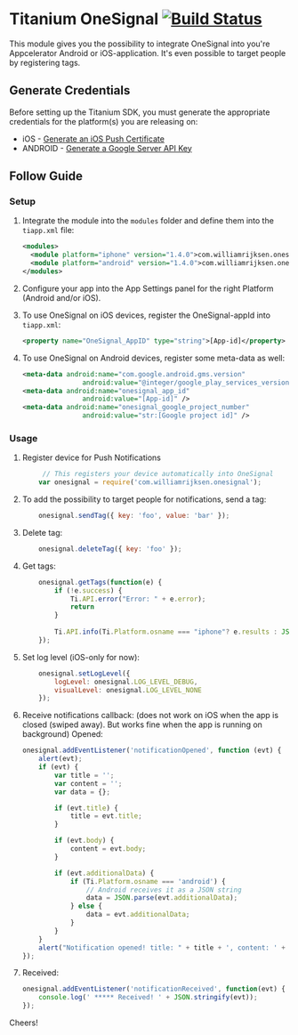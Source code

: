 # Titanium OneSignal [![Build Status](https://travis-ci.org/williamrijksen/com.williamrijksen.onesignal.svg?branch=master)](https://travis-ci.org/williamrijksen/com.williamrijksen.onesignal)

This module gives you the possibility to integrate OneSignal into you're Appcelerator Android or iOS-application. It's even possible to target people by registering tags.

## Generate Credentials

Before setting up the Titanium SDK, you must generate the appropriate credentials for the platform(s) you are releasing on:

- iOS - [Generate an iOS Push Certificate](https://documentation.onesignal.com/docs/generate-an-ios-push-certificate) 
- ANDROID - [Generate a Google Server API Key](https://documentation.onesignal.com/docs/generate-a-google-server-api-key)

## Follow Guide

### Setup

1. Integrate the module into the `modules` folder and define them into the `tiapp.xml` file:
    
    ```xml
    <modules>
      <module platform="iphone" version="1.4.0">com.williamrijksen.onesignal</module>
      <module platform="android" version="1.4.0">com.williamrijksen.onesignal</module>
    </modules>
    ```
1. Configure your app into the App Settings panel for the right Platform (Android and/or iOS).
1. To use OneSignal on iOS devices, register the OneSignal-appId into  `tiapp.xml`:
    
    ```xml
    <property name="OneSignal_AppID" type="string">[App-id]</property>
    ``` 
1. To use OneSignal on Android devices, register some meta-data as well: 
    
    ```xml
    <meta-data android:name="com.google.android.gms.version"
                   android:value="@integer/google_play_services_version" />
    <meta-data android:name="onesignal_app_id"
                   android:value="[App-id]" />
    <meta-data android:name="onesignal_google_project_number"
                   android:value="str:[Google project id]" />
    ```

### Usage
1. Register device for Push Notifications
   
   ```js
        // This registers your device automatically into OneSignal
       var onesignal = require('com.williamrijksen.onesignal');
   ```
1. To add the possibility to target people for notifications, send a tag:
   
   ```js
       onesignal.sendTag({ key: 'foo', value: 'bar' });
   ```
1. Delete tag:
   
   ```js
       onesignal.deleteTag({ key: 'foo' });
   ```
1. Get tags:

    ```js
        onesignal.getTags(function(e) {
            if (!e.success) {
                Ti.API.error("Error: " + e.error);
                return
            }
            
            Ti.API.info(Ti.Platform.osname === "iphone"? e.results : JSON.parse(e.results));
        });
    ```   
1. Set log level (iOS-only for now):

    ```js
        onesignal.setLogLevel({
            logLevel: onesignal.LOG_LEVEL_DEBUG,
            visualLevel: onesignal.LOG_LEVEL_NONE
        });
    ```   
1. Receive notifications callback: (does not work on iOS when the app is closed (swiped away). But works fine when the app is running on background)
   Opened:

    ```js
    onesignal.addEventListener('notificationOpened', function (evt) {
        alert(evt);
        if (evt) {
            var title = '';
            var content = '';
            var data = {};

            if (evt.title) {
                title = evt.title;
            }

            if (evt.body) {
                content = evt.body;
            }

            if (evt.additionalData) {
                if (Ti.Platform.osname === 'android') {
                    // Android receives it as a JSON string
                    data = JSON.parse(evt.additionalData);
                } else {
                    data = evt.additionalData;
                }
            }
        }
        alert("Notification opened! title: " + title + ', content: ' + content + ', data: ' + evt.additionalData);
    });
    ```

1. Received:

   ```js
   onesignal.addEventListener('notificationReceived', function(evt) {
       console.log(' ***** Received! ' + JSON.stringify(evt));
   });
   ```

Cheers!
